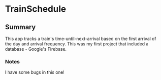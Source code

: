 # TrainSchedule
## Summary
This app tracks a train's time-until-next-arrival based on the first arrival of the day and arrival frequency. This was my first project that included a database - Google's Firebase.

### Notes
I have some bugs in this one!
